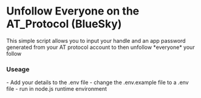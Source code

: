 <h1>Unfollow Everyone on the AT_Protocol (BlueSky)</h1>

<p>This simple script allows you to input your handle and an app password generated from your AT protocol account to then unfollow *everyone* your follow</p>

<h3>Useage</h3>
<p>
  - Add your details to the .env file
  - change the .env.example file to a .env file
  - run in node.js runtime environment
</p>

